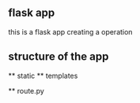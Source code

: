 ## flask app

this is a flask app creating a operation 


## structure of the app

** static
** templates

** route.py
